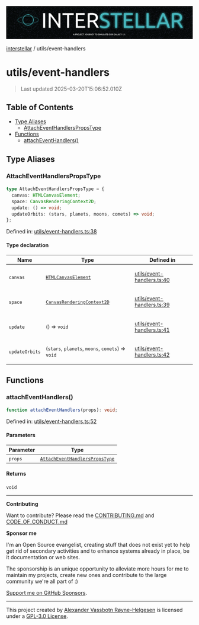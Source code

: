 <div><img alt="SPECCER logo" src="https://raw.githubusercontent.com/phun-ky/interstellar/main/public/interstellar-header.png" style="max-height:120px;"/></div>

[interstellar](../README.md) / utils/event-handlers

# utils/event-handlers

> Last updated 2025-03-20T15:06:52.010Z

## Table of Contents

- [Type Aliases](#type-aliases)
  - [AttachEventHandlersPropsType](#attacheventhandlerspropstype)
- [Functions](#functions)
  - [attachEventHandlers()](#attacheventhandlers)

## Type Aliases

### AttachEventHandlersPropsType

```ts
type AttachEventHandlersPropsType = {
  canvas: HTMLCanvasElement;
  space: CanvasRenderingContext2D;
  update: () => void;
  updateOrbits: (stars, planets, moons, comets) => void;
};
```

Defined in:
[utils/event-handlers.ts:38](https://github.com/phun-ky/interstellar/blob/main/src/utils/event-handlers.ts#L38)

#### Type declaration

<table>
<thead>
<tr>
<th>Name</th>
<th>Type</th>
<th>Defined in</th>
</tr>
</thead>
<tbody>
<tr>
<td>

<a id="canvas"></a> `canvas`

</td>
<td>

[`HTMLCanvasElement`](https://developer.mozilla.org/docs/Web/API/HTMLCanvasElement)

</td>
<td>

[utils/event-handlers.ts:40](https://github.com/phun-ky/interstellar/blob/main/src/utils/event-handlers.ts#L40)

</td>
</tr>
<tr>
<td>

<a id="space"></a> `space`

</td>
<td>

[`CanvasRenderingContext2D`](https://developer.mozilla.org/docs/Web/API/CanvasRenderingContext2D)

</td>
<td>

[utils/event-handlers.ts:39](https://github.com/phun-ky/interstellar/blob/main/src/utils/event-handlers.ts#L39)

</td>
</tr>
<tr>
<td>

<a id="update"></a> `update`

</td>
<td>

() => `void`

</td>
<td>

[utils/event-handlers.ts:41](https://github.com/phun-ky/interstellar/blob/main/src/utils/event-handlers.ts#L41)

</td>
</tr>
<tr>
<td>

<a id="updateorbits"></a> `updateOrbits`

</td>
<td>

(`stars`, `planets`, `moons`, `comets`) => `void`

</td>
<td>

[utils/event-handlers.ts:42](https://github.com/phun-ky/interstellar/blob/main/src/utils/event-handlers.ts#L42)

</td>
</tr>
</tbody>
</table>

## Functions

### attachEventHandlers()

```ts
function attachEventHandlers(props): void;
```

Defined in:
[utils/event-handlers.ts:52](https://github.com/phun-ky/interstellar/blob/main/src/utils/event-handlers.ts#L52)

#### Parameters

| Parameter | Type                                                                             |
| --------- | -------------------------------------------------------------------------------- |
| `props`   | [`AttachEventHandlersPropsType`](event-handlers.md#attacheventhandlerspropstype) |

#### Returns

`void`

---

**Contributing**

Want to contribute? Please read the
[CONTRIBUTING.md](https://github.com/phun-ky/interstellar/blob/main/CONTRIBUTING.md)
and
[CODE_OF_CONDUCT.md](https://github.com/phun-ky/interstellar/blob/main/CODE_OF_CONDUCT.md)

**Sponsor me**

I'm an Open Source evangelist, creating stuff that does not exist yet to help
get rid of secondary activities and to enhance systems already in place, be it
documentation or web sites.

The sponsorship is an unique opportunity to alleviate more hours for me to
maintain my projects, create new ones and contribute to the large community
we're all part of :)

[Support me on GitHub Sponsors](https://github.com/sponsors/phun-ky).

---

This project created by [Alexander Vassbotn Røyne-Helgesen](http://phun-ky.net)
is licensed under a
[GPL-3.0 License](https://choosealicense.com/licenses/gpl-3.0/).
